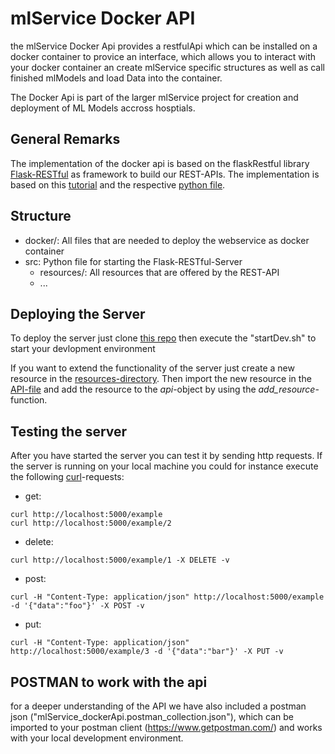 # mlService Docker API

the mlService Docker Api provides a restfulApi which can be installed on a docker container to provice an interface, which allows you
to interact with your docker container an create mlService specific structures as well as call finished mlModels and load Data into the container.

The Docker Api is part of the larger mlService project for creation and deployment of ML Models accross hosptials.

## General Remarks
The implementation of the docker api is based on the flaskRestful library
[Flask-RESTful](http://flask-restful.readthedocs.io/en/latest/) as framework to build our REST-APIs.
The implementation is based on this [tutorial](https://blog.miguelgrinberg.com/post/designing-a-restful-api-using-flask-restful)
and the respective [python file](https://github.com/miguelgrinberg/REST-tutorial/blob/master/rest-server-v2.py).


## Structure
- docker/: All files that are needed to deploy the webservice as docker container
- src: Python file for starting the Flask-RESTful-Server
    - resources/: All resources that are offered by the REST-API
    - ...

## Deploying the Server
To deploy the server just clone [this repo](https://github.com/juliangruendner/mlService_webserviceBase/)
then execute the "startDev.sh" to start your devlopment environment

If you want to extend the functionality of the server just create a new resource in the [resources-directory](src/resources/).
Then import the new resource in the [API-file](src/api.py) and add the resource to the *api*-object by using the *add_resource*-function.

## Testing the server
After you have started the server you can test it by sending http requests.
If the server is running on your local machine you could for instance execute the following [curl](https://curl.haxx.se/)-requests:
- get:
```
curl http://localhost:5000/example
curl http://localhost:5000/example/2
```
- delete:
```
curl http://localhost:5000/example/1 -X DELETE -v
```
- post:
```
curl -H "Content-Type: application/json" http://localhost:5000/example -d '{"data":"foo"}' -X POST -v
```
- put:
```
curl -H "Content-Type: application/json" http://localhost:5000/example/3 -d '{"data":"bar"}' -X PUT -v
```

## POSTMAN to work with the api
for a deeper understanding of the API we have also included a postman json ("mlService_dockerApi.postman_collection.json"),
which can be imported to your postman client (https://www.getpostman.com/) and works with your local development environment.

